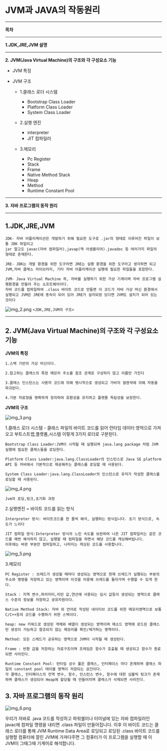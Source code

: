 # JVM과 JAVA의 작동원리

---
**목차**

---
**1.JDK,JRE,JVM 설명**

---

**2. JVM(Java Virtual Machine)의 구조와 각 구성요소 기능**

* JVM 특징

* JVM 구조

   - 1.클래스 로더 시스템
     + Bootstrap Class Loader
     + Platform Class Loader
     + System Class Loader

   - 2.실행 엔진
     + interpreter
     + JIT 컴파일러

   - 3.메모리
     + Pc Register
     + Stack
     + Frame
     + Native Method Stack
     + Heap
     + Method
     + Runtime Constant Pool

     
---

**3. 자바 프로그램의 동작 원리**

---

## 1.JDK,JRE,JVM
    JDK- 자바 어플리케이션은 개발하기 위해 필요한 도구로 .jar의 형태로 이루어진 파일이 보통 JDK 파일이고
    jar 말고도 javac(자바 컴파일러),javap(역 어셈블리어).javadoc 등 여러가지 파일의 형태로 존재한다.

    JRE- JDK는 개발 환경을 위한 도구라면 JRE는 실행 환경을 위한 도구라고 생각하면 되고 JVM,자바 클래스 라이브러리, 기타 자바 어플리케이션 실행에 필요한 파일들을 포함한다.

    JVM- Java Virtual Machine 즉, 자바를 실행하기 위한 가상 기계이며 자바 프로그램 실행환경을 만들어 주는 소프트웨어이다.
    자바 코드를 컴파일하여 .class 바이트 코드로 만들면 이 코드가 자바 가상 머신 환경에서 실행되고 JVM은 JRE에 종속이 되어 있어 JRE가 설치되엉 있다면 JVM도 설치가 되어 있는 것이다

![img_2.png](img_2.png)
`<JDK,JRE,JVM의 구조>`

---

## 2. JVM(Java Virtual Machine)의 구조와 각 구성요소 기능

**JVM의 특징**

    1.스택 기반의 가상 머신이다.

    2.참고하는 클래스의 특정 메모리 주소를 참조 관계로 구성하지 않고 이름만 가진다

    3.클래스 인스턴스는 사용자 코드에 의해 명시적으로 생성되고 가비지 컬렌셕에 의해 자동을 파괴된다.

    4.기본 자료형을 명확하게 정의하여 호환성을 유지하고 플랫폼 독립성을 보장한다.


**JVM의 구조**

![img_3.png](img_3.png)

1.클래스 로더 시스템 - 클래스 파일의 바이트 코드를 읽어 런타임 데이터 영억으로 가져오고 부트스트랩,플랫폼,시스템 이렇게 3가지 로더로 구분된다.

    Bootstrap Class Loader:JVM이 시작될 때 실행되며 java.lang package 처럼 JVM 실행에 필요한 클래스들을 로딩한다.

    Platform Class Loader:java.lang.ClassLoader의 인스턴스로 Java SE platform API 등 자바에서 기본적으로 제공해주는 클래스를 로딩할 때 사용된다.

    System Class Loader:java.lang.ClassLoader의 인스턴스로 유저가 작성한 클래스를 로딩할 때 사용된다.

![img_4.png](img_4.png)

`Jvm의 로딩,링크,초기화 과정`


2.실행엔진 = 바이트 코드를 읽는 방식

    Interpreter 방식: 바이트코드를 한 줄씩 해석, 실행하는 방식입니다. 초기 방식으로, 속도가 느리다

    JIT 컴파일 방식:Interpreter 방식의 느린 속도를 보완하여 나온 JIT 컴파일러는 같은 코드를 매번 해석하지 않고, 실행할 때 컴파일을 하면서 해당 코드를 캐싱해버립니다. 
    이후에는 바뀐 부분만 컴파일하고, 나머지는 캐싱된 코드를 사용합니다.

![img_5.png](img_5.png)

3.메모리

    PC Register : 쓰레드가 생성될 때마다 생성되는 영역으로 현재 쓰레드가 실행되는 부분의 주소와 명령을 저장하고 있는 영역이며 이것을 이용해 쓰레드를 돌아가며 수행할 수 있게 한다.

    Stack : 지역 변수,파라미터,리턴 값,연산에 사용되는 임시 값등이 생성되는 영역으로 클래스 수준의 정보를 저장하고 공유자원이다.

    Native Method Stack: 자바 외 언어로 작성된 네이티브 코드를 위한 메모리영역으로 보통 C/C++등의 코드를 수행하기 위한 스택이다.

    heap: new 키워드로 생성된 객체와 배열이 생성되는 영역이며 메소드 영역에 로드된 클래스만 생성이 가능하고 참조되지 않는 메모리를 확인/제거하는 영역이다. 

    Method: 모든 스레드가 공유하는 영역으로 JVM이 시작될 때 생성된다.

    Frame : 반환 값을 저장하는 자료구조이며 프레임은 함수가 호출될 때 생성되고 함수가 종료되면 사라진다.

    Runtime Constant Pool: 런타임 상수 풀은 클래스, 인터페이스 마다 존재하며 클래스 파일의 constant pool 테이블 영역이 저장되는 공간이다.
    각 클래스, 인터페이스의 전역 변수, 함수, 인스턴스 변수, 함수에 대한 심볼릭 링크가 존재하며 클래스가 생성되어 Heap에 할당될 때 만들어지며 클래스가 삭제되면 사라진다.

## 3. 자바 프로그램의 동작 원리

![img_6.png](img_6.png)

우리가 자바로 .java 코드를 작성하고 파워쉘이나 터미널에 있는 자바 컴파일러인 javac에 컴파일 명령을 내리면 .class 파일이 만들어집니다. 이후 이 바이트 코드는 클래스 로더를 통해 JVM Runtime Data Area로 로딩되고 로딩된 .class 바이트 코드를 실행할 컴퓨터에 깔린 JVM에 가져다주면 그 컴퓨터가 이 프로그램을 실행할 때 이 JVM이 그때그때 기계어로 해석합니다. 




